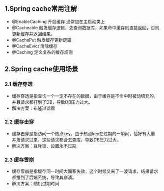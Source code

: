 ## 1.Spring cache常用注解
- @EnableCaching 开启缓存 通常加在主启动类上
- @Cacheable 触发缓存逻辑，先查询数据库，如果命中缓存则直接返回，否则更新缓存并返回结果。
- @CachePut 触发缓存更新逻辑
- @CacheEvict 清除缓存
- @Caching 定义复杂的缓存规则
## 2.Spring cache使用场景
### 2.1 缓存穿透
- 缓存穿透是指查询一个一定不存在的数据，由于缓存是不命中时被动填充的，并且请求都打到了DB，导致DB压力过大。
- 解决方案：布隆过滤器
### 2.2 缓存击穿
- 缓存击穿是指访问一个热点key，由于热点key在过期的一瞬间，恰好有大量并发请求过来，这些请求都会去查库，导致DB压力过大。
- 解决方案：互斥锁、设置永不过期
### 2.3 缓存雪崩
- 缓存雪崩是指缓存同一时间大面积失效，这个时候又来了一波请求，结果请求都推到了后端系统，导致其崩溃。
- 解决方案：随机过期时间
